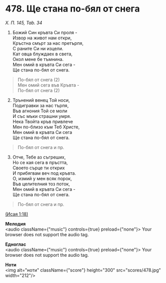 # 478. Ще стана по-бял от  снега  

*Х. П. 145, Tab. 34*  

1. Божий Син кръвта Си проля -  
Извор на живот нам откри,  
Кръстна смърт за нас претърпя,  
С раните Си ни изцели.  
Кат овца блуждаех в света,  
Окол мене бе тъмнина.  
Мен омий в кръвта Си сега -  
Ще стана по-бял от снега.  

> По-бял от снега (2)  
> Мен омий сега във Кръвта -  
> По-бял от снега (2)  
>
2. Трънений венец Той носи,  
Подигравки за нас търпя,  
Във агнония Той се моли  
И със мъки страшни умря.  
Нека Твойта кръв привлече  
Мен по-близо към Теб Христе,  
Мен омий в кръвта Си сега  
Ще стана по-бял от снега.  

> По-бял от снега и пр.  

3. Отче, Тебе аз съгреших,  
Но се кая сега в пръстта,  
Своето сърце ти открих  
И прибягвам веч под кръвта.  
О, измий у мен всяк порок,  
Във целителния тоз поток,  
Мен омий в кръвта Си сега -  
Ще стана по-бял от снега.  

> По-бял от снега и пр.  

[(Исая 1:18)](http://biblia.bg/index.php?k=23&g=1&s=18)  

__Мелодия__  
<audio className={"music"} controls={true} preload={"none"}><source src="mp3/478.mp3" type="audio/mpeg"/>
Your browser does not support the audio tag.
</audio>  

__Едноглас__  
<audio className={"music"} controls={true} preload={"none"}><source src="transp/478.mp3" type="audio/mpeg"/>
Your browser does not support the audio tag.
</audio>  

__Ноти__  
<img alt="ноти" className={"score"} height="300" src="scores/478.jpg" width="212"/>
